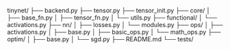 tinynet/
├── backend.py
├── tensor.py
├── tensor_init.py
├── core/
│   ├── base_fn.py
│   ├── tensor_fn.py
│   └── utils.py
├── functional/
│   └── activations.py
├── nn/
│   ├── losses.py
│   └── modules.py
├── ops/
│   ├── activations.py
│   ├── base.py
│   ├── basic_ops.py
│   └── math_ops.py
├── optim/
│   ├── base.py
│   └── sgd.py
├── README.md
└── tests/
